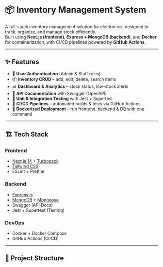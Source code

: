 # 📦 Inventory Management System

A full-stack inventory management solution for electronics, designed to track, organize, and manage stock efficiently.  
Built using **Next.js (frontend)**, **Express + MongoDB (backend)**, and **Docker** for containerization, with CI/CD pipelines powered by **GitHub Actions**.

---

## ✨ Features

- 🔐 **User Authentication** (Admin & Staff roles)  
- 📦 **Inventory CRUD** – add, edit, delete, search items  
- 📊 **Dashboard & Analytics** – stock status, low-stock alerts  
- 📝 **API Documentation** with Swagger (OpenAPI)  
- 🧪 **Unit & Integration Testing** with Jest + Supertest  
- 🚀 **CI/CD Pipelines** – automated builds & tests via GitHub Actions  
- 🐳 **Dockerized Deployment** – run frontend, backend & DB with one command  

---

## 🏗️ Tech Stack

### Frontend
- [Next.js 14](https://nextjs.org/) + [Turbopack](https://turbo.build/pack)  
- [Tailwind CSS](https://tailwindcss.com/)  
- ESLint + Prettier  

### Backend
- [Express.js](https://expressjs.com/)  
- [MongoDB](https://www.mongodb.com/) + [Mongoose](https://mongoosejs.com/)  
- Swagger (API Docs)  
- Jest + Supertest (Testing)  

### DevOps
- Docker + Docker Compose  
- GitHub Actions (CI/CD)  

---

## 📂 Project Structure

